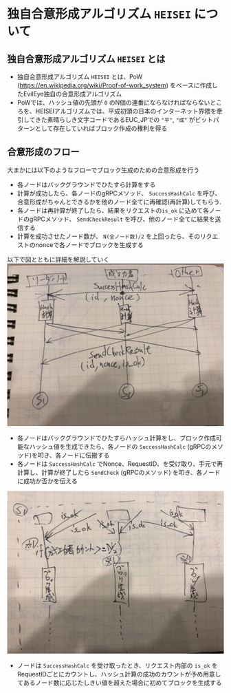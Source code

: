 # 独自合意形成アルゴリズム `HEISEI` について

## 独自合意形成アルゴリズム `HEISEI` とは
- 独自合意形成アルゴリズム `HEISEI` とは、PoW (https://en.wikipedia.org/wiki/Proof-of-work_system) をベースに作成したEvilEye独自の合意形成アルゴリズム
- PoWでは、ハッシュ値の先頭が `0` のN個の連番にならなければならないところを、HEISEIアルゴリズムでは、平成初頭の日本のインターネット界隈を牽引してきた素晴らしき文字コードであるEUC_JPでの `"平"`, `"成"` がビットパターンとして存在していればブロック作成の権利を得る

## 合意形成のフロー
大まかには以下のようなフローでブロック生成のための合意形成を行う

- 各ノードはバックグラウンドでひたすら計算をする
- 計算が成功したら、各ノードのgRPCメソッド、 `SuccessHashCalc` を呼び、合意形成がちゃんとできるかを他のノード全てに再確認(再計算)してもらう.
- 各ノードは再計算が終了したら、結果をリクエストの`is_ok` に込めて各ノードのgRPCメソッド、 `SendCheckResult` を呼び、他のノード全てに結果を送信する
- 計算を成功させたノード数が、 `N(全ノード数)/2` を上回ったら、そのリクエストのnonceで各ノードでブロックを生成する

以下で図とともに詳細を解説していく  
![](images/consensus_1.jpg)
- 各ノードはバックグラウンドでひたすらハッシュ計算をし、ブロック作成可能なハッシュ値を生成できたら、各ノードの `SuccessHashCalc` (gRPCのメソッド)を叩き、各ノードに伝搬する
- 各ノードは `SuccessHashCalc` でNonce、RequestID、を受け取り、手元で再計算し、計算が終了したら `SendCheck` (gRPCのメソッド) を叩き、各ノードに成功か否かを伝える

![](images/consensus_2.jpg)
- ノードは `SuccessHashCalc` を受け取ったとき、リクエスト内部の `is_ok` をRequestIDごとにカウントし、ハッシュ計算の成功のカウントが予め用意してあるノード数に応じたしきい値を超えた場合に初めてブロックを生成する


